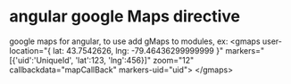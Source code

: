 # angular google Maps directive
google maps for angular, to use add gMaps to modules, ex: 
&#60;gmaps user-location="{ lat: 43.7542626, lng: -79.46436299999999 }" markers="[{'uid':'UniqueId', 'lat':123, 'lng':456}]" zoom="12" callbackdata="mapCallBack" markers-uid="uid"&#62;
&#60;/gmaps&#62;
